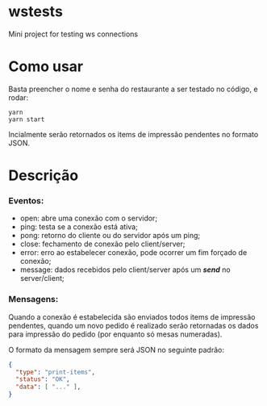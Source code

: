 # wstests
Mini project for testing ws connections

# Como usar

Basta preencher o nome e senha do restaurante a ser testado no código, e rodar:

```
yarn
yarn start
```

Incialmente serão retornados os items de impressão pendentes no formato JSON.

# Descrição

### Eventos:

- open: abre uma conexão com o servidor;
- ping: testa se a conexão está ativa;
- pong: retorno do cliente ou do servidor após um ping;
- close: fechamento de conexão pelo client/server;
- error: erro ao estabelecer conexão, pode ocorrer um fim forçado de conexão;
- message: dados recebidos pelo client/server após um ***send*** no server/client;

### Mensagens:

Quando a conexão é estabelecida são enviados todos items de impressão pendentes, quando um
novo pedido é realizado serão retornadas os dados para impressão do pedido (por enquanto só mesas numeradas).

O formato da mensagem sempre será JSON no seguinte padrão:

```json
{
  "type": "print-items",
  "status": "OK",
  "data": [ "..." ],
}
```
